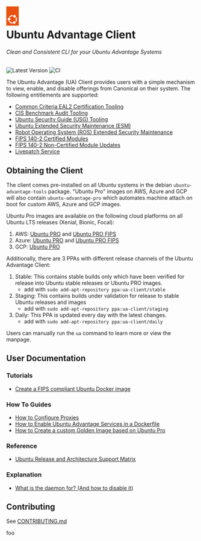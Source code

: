 <h1>
  <a href="https://ubuntu.com/advantage" target="_blank">
    <img src="./.assets/circle_of_friends.png" width="33"/>
  </a>
  <br>
  Ubuntu Advantage Client
</h1>

###### Clean and Consistent CLI for your Ubuntu Advantage Systems

![Latest Version](https://img.shields.io/github/v/tag/canonical/ubuntu-advantage-client.svg?label=Latest%20Version)
![CI](https://github.com/canonical/ubuntu-advantage-client/actions/workflows/ci-base.yaml/badge.svg?branch=main)

The Ubuntu Advantage (UA) Client provides users with a simple mechanism to
view, enable, and disable offerings from Canonical on their system. The
following entitlements are supported:

- [Common Criteria EAL2 Certification Tooling](https://ubuntu.com/security/cc)
- [CIS Benchmark Audit Tooling](https://ubuntu.com/security/cis)
- [Ubuntu Security Guide (USG) Tooling](https://ubuntu.com/security/certifications/docs/usg)
- [Ubuntu Extended Security Maintenance (ESM)](https://ubuntu.com/security/esm)
- [Robot Operating System (ROS) Extended Security Maintenance](https://ubuntu.com/robotics/ros-esm)
- [FIPS 140-2 Certified Modules](https://ubuntu.com/security/fips)
- [FIPS 140-2 Non-Certified Module Updates](https://ubuntu.com/security/fips)
- [Livepatch Service](https://ubuntu.com/security/livepatch)

## Obtaining the Client

The client comes pre-installed on all Ubuntu systems in the debian
`ubuntu-advantage-tools` package. "Ubuntu Pro" images on AWS, Azure and GCP
will also contain `ubuntu-advantage-pro` which automates machine attach
on boot for custom AWS, Azure and GCP images.

Ubuntu Pro images are available on the following cloud platforms on all Ubuntu LTS releases (Xenial, Bionic, Focal):
1. AWS: [Ubuntu PRO](https://ubuntu.com/aws/pro) and [Ubuntu PRO FIPS](https://ubuntu.com/aws/fips)
2. Azure: [Ubuntu PRO](https://ubuntu.com/azure/pro) and [Ubuntu PRO FIPS](https://ubuntu.com/azure/fips)
3. GCP: [Ubuntu PRO](https://ubuntu.com/gcp/pro)

Additionally, there are 3 PPAs with different release channels of the Ubuntu Advantage Client:

1. Stable: This contains stable builds only which have been verified for release into Ubuntu stable releases or Ubuntu PRO images.
    - add with `sudo add-apt-repository ppa:ua-client/stable`
2. Staging: This contains builds under validation for release to stable Ubuntu releases and images
    - add with `sudo add-apt-repository ppa:ua-client/staging`
3. Daily: This PPA is updated every day with the latest changes.
    - add with `sudo add-apt-repository ppa:ua-client/daily`

Users can manually run the `ua` command to learn more or view the manpage.

## User Documentation

### Tutorials

* [Create a FIPS compliant Ubuntu Docker image](./docs/tutorials/create_a_fips_docker_image.md)

### How To Guides

* [How to Configure Proxies](./docs/howtoguides/configure_proxies.md)
* [How to Enable Ubuntu Advantage Services in a Dockerfile](./docs/howtoguides/enable_ua_in_dockerfile.md)
* [How to Create a custom Golden Image based on Ubuntu Pro](./docs/howtoguides/create_pro_golden_image.md)

### Reference

* [Ubuntu Release and Architecture Support Matrix](./docs/references/support_matrix.md)

### Explanation

* [What is the daemon for? (And how to disable it)](./docs/explanations/what_is_the_daemon.md)

## Contributing
See [CONTRIBUTING.md](CONTRIBUTING.md)

foo
